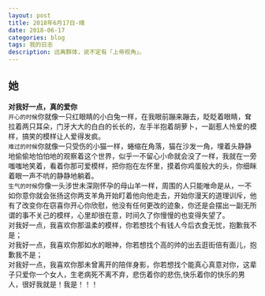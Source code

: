 ```yaml
---
layout: post
title: 2018年6月17日-晴
date: 2018-06-17
categories: blog
tags: 我的日志
description: 远离群体，说不定有「上帝视角」。
---
```


## 她
**对我好一点，真的爱你**  
`开心的时候`你就像一只红眼睛的小白兔一样，在我眼前蹦来蹦去，眨眨着眼睛，耷拉着两只耳朵，门牙大大的白白的长长的，左手半抱着胡萝卜，一副惹人怜爱的模样，搞笑的模样让人爱得发疯。  
`难过的时候`你就像一只受伤的小猫一样，蜷缩在角落，猫在沙发一角，埋着头静静地偷偷地怕怕地的观察着这个世界，似乎一不留心小命就会没了一样，我就在一旁嗤嗤地笑着，看着你那可爱模样，把你抱在左怀里，摸着你鸡蛋般大的头，你细眯着眼一声不吭的静静地躺着。  
`生气的时候`你像一头涉世未深刚怀孕的母山羊一样，周围的人只能唯命是从，一不如你意你就会张扬这你两支羊角开始盯着他向他走去，开始你漫天的道理训斥，他有了改变你在窃喜你开心你欣慰，他没有任何更改的迹象，你还是会摆出一副无所谓的事不关己的模样，心里却很在意，时间久了你慢慢的也变得失望了。  
对我好一点，我喜欢你那温柔的模样，你若想找个有钱人今后衣食无忧，抱歉我不是；  
对我好一点，我喜欢你那如水的眼神，你若想找个高的帅的出去逛街倍有面儿，抱歉我不是；  
对我好一点，我喜欢你那未曾离开的陪伴身影，你若想找个能真心真意对你，这辈子只爱你一个女人，生老病死不离不弃，悲伤着你的悲伤,快乐着你的快乐的男人，很好我就是！我是！！！
